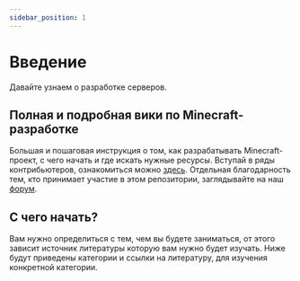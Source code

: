 ```yaml
---
sidebar_position: 1
---
```


# Введение

Давайте узнаем о разработке серверов.

## Полная и подробная вики по Minecraft-разработке

Большая и пошаговая инструкция о том, как разрабатывать Minecraft-проект, с чего начать и где искать нужные ресурсы. Вступай в ряды контрибьютеров, ознакомиться можно [здесь](./contributing).
Отдельная благодарность тем, кто принимает участие в этом репозитории, заглядывайте на наш [форум](https://coremc.ru).

## С чего начать?

Вам нужно определиться с тем, чем вы будете заниматься, от этого зависит источник литературы которую вам нужно будет изучать. Ниже будут приведены категории и ссылки на литературу, для изучения конкретной категории.
